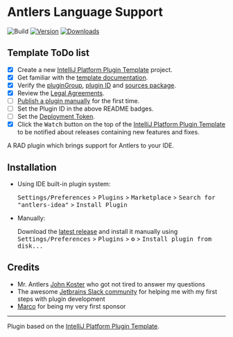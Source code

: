 # Antlers Language Support

![Build](https://github.com/Konafets/antlers-idea/workflows/Build/badge.svg)
[![Version](https://img.shields.io/jetbrains/plugin/v/PLUGIN_ID.svg)](https://plugins.jetbrains.com/plugin/PLUGIN_ID)
[![Downloads](https://img.shields.io/jetbrains/plugin/d/PLUGIN_ID.svg)](https://plugins.jetbrains.com/plugin/PLUGIN_ID)

## Template ToDo list
- [x] Create a new [IntelliJ Platform Plugin Template][template] project.
- [x] Get familiar with the [template documentation][template].
- [x] Verify the [pluginGroup](/gradle.properties), [plugin ID](/src/main/resources/META-INF/plugin.xml) and [sources package](/src/main/kotlin).
- [x] Review the [Legal Agreements](https://plugins.jetbrains.com/docs/marketplace/legal-agreements.html).
- [ ] [Publish a plugin manually](https://plugins.jetbrains.com/docs/intellij/publishing-plugin.html?from=IJPluginTemplate) for the first time.
- [ ] Set the Plugin ID in the above README badges.
- [ ] Set the [Deployment Token](https://plugins.jetbrains.com/docs/marketplace/plugin-upload.html).
- [x] Click the <kbd>Watch</kbd> button on the top of the [IntelliJ Platform Plugin Template][template] to be notified about releases containing new features and fixes.

<!-- Plugin description -->
A RAD plugin which brings support for Antlers to your IDE.
<!-- Plugin description end -->

## Installation

- Using IDE built-in plugin system:
  
  <kbd>Settings/Preferences</kbd> > <kbd>Plugins</kbd> > <kbd>Marketplace</kbd> > <kbd>Search for "antlers-idea"</kbd> >
  <kbd>Install Plugin</kbd>
  
- Manually:

  Download the [latest release](https://github.com/Konafets/antlers-idea/releases/latest) and install it manually using
  <kbd>Settings/Preferences</kbd> > <kbd>Plugins</kbd> > <kbd>⚙️</kbd> > <kbd>Install plugin from disk...</kbd>

## Credits

- Mr. Antlers [John Koster](https://github.com/JohnathonKoster) who got not tired to answer my questions
- The awesome [Jetbrains Slack community](https://plugins.jetbrains.com/slack) for helping me with my first steps with plugin development
- [Marco](https://github.com/marcorieser) for being my very first sponsor

---
Plugin based on the [IntelliJ Platform Plugin Template][template].

[template]: https://github.com/JetBrains/intellij-platform-plugin-template
